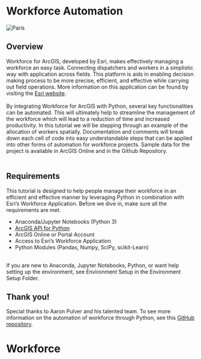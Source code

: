 # Workforce Automation


<img src="https://d1kzzle2o3w7pf.cloudfront.net/overview-dc0b77c28a2774e095becc5777197076.png" alt="Paris" class="center">


## Overview

Workforce for ArcGIS, developed by Esri, makes effectively managing a workforce an easy task. Connecting dispatchers and workers in a simplistic way with application across fields. This platform is aids in enabling decision making process to be more precise, efficient, and effective while carrying out field operations. More information on this application can be found by visiting the [Esri website](http://www.esri.com/products/workforce).
<br>
<br>
By integrating Workforce for ArcGIS with Python, several key functionalities can be automated. This will ultimately help to streamline the management of the workforce which will lead to a reduction of time and increased productivity. In this tutorial we will be stepping through an example of the allocation of workers spatially. Documentation and comments will break down each cell of code into easy understandable steps that can be applied into other forms of automation for workforce projects. Sample data for the project is available in ArcGIS Online and in the Github Repository. 
<br>
<br>


## Requirements
This tutorial is designed to help people manage their workforce in an efficient and effective manner by leveraging Python in combination with Esri’s Workforce Application. Before we dive in, make sure all the requirements are met. 
<br>
* Anaconda/Jupyter Notebooks (Python 3)
* [ArcGIS API for Python](https://developers.arcgis.com/python/)
* ArcGIS Online or Portal Account
* Access to Esri’s Workforce Application
* Python Modules (Pandas, Numpy, SciPy, scikit-Learn)

<br>
If you are new to Anaconda, Jupyter Notebooks, Python, or want help setting up the environment, see Environment Setup in the Environment Setup Folder.
<br>

## Thank you!
Special thanks to Aaron Pulver and his talented team. To see more information on the automation of workforce through Python, see this [GitHub repository](https://github.com/Esri/workforce-scripts). 
<br>
# Workforce
